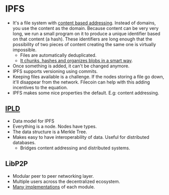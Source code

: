 # IPFS

- It's a file system with [content based addressing](https://www.youtube.com/watch?v=5Uj6uR3fp-U). Instead of domains, you use the content as the domain. Because content can be very very long, we run a small program on it to produce a unique identifier based on that content (a hash). These identifiers are long enough that the possibility of two pieces of content creating the same one is virtually impossible.
  - Files are automatically deduplicated.
  - [It chunks, hashes and organizes blobs in a smart way](https://docs.google.com/presentation/d/1Gx8vSqrWZ7X-3SCgITXqQdinZQeXIAA7ITqL25SsPN8/edit#slide=id.g741b4d76cd_0_13).
- Once something is added, it can't be changed anymore.
- IPFS supports versioning using commits.
- Keeping files available is a challenge. If the nodes storing a file go down, it'll disappear from the network. Filecoin can help with this adding incentives to the equation.
- IPFS makes some nice properties the default. E.g: content addressing.

## [IPLD](https://ipld.io/)

- Data model for IPFS
- Everything is a node. Nodes have types.
- The data structure is a Merkle Tree.
- Makes easy to have interoperability of data. Useful for distributed databases.
  - Bridges content addressing and distributed systems.

## LibP2P

- Modular peer to peer networking layer.
- Multiple users across the decentralized ecosystem.
- [Many implementations](https://libp2p.io/implementations/) of each module.
